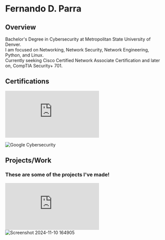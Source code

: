 # Fernando D. Parra

## Overview
Bachelor's Degree in Cybersecurity at Metropolitan State University of Denver.
<br>I am focused on Networking, Network Security, Network Engineering, Python, and Linux.
<br>Currently seeking Cisco Certified Network Associate Certification and later on, CompTIA Security+ 701.

## Certifications
<!-- Link to certifications -->
![Google Certifications](https://github.com/Fernando144ft/My-Work-Repo/blob/main/Google%20Cybersecurity/readme.md)
<!-- Certification Image -->
![Google Cybersecurity](https://github.com/user-attachments/assets/768d9928-29a9-45f8-ad9d-7a74062591f6)

## Projects/Work
### These are some of the projects I've made!
![Python & Databases](https://github.com/Fernando144ft/My-Work-Repo/blob/main/Python/Python%20%26%20Databases/readme.md)
![Screenshot 2024-11-10 164905](https://github.com/user-attachments/assets/c49f03dc-61e5-438b-a5f8-d9ae882768cc)
